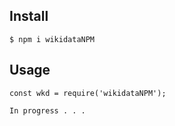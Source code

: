 ## Install

```
$ npm i wikidataNPM
```

## Usage

```
const wkd = require('wikidataNPM');
```

```
In progress . . .
```
